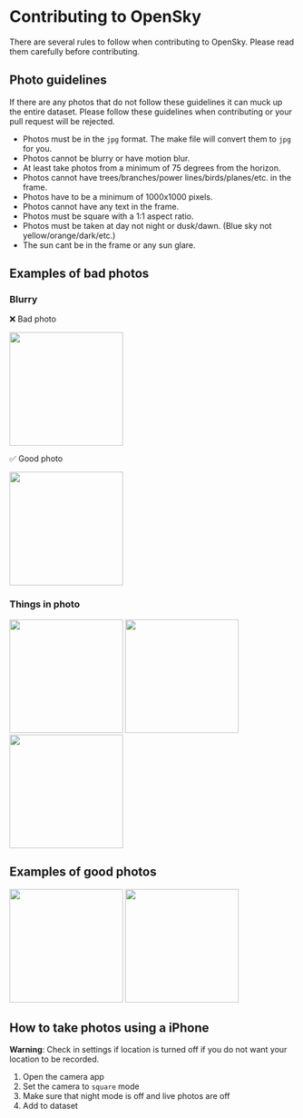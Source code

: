 # Contributing to OpenSky

There are several rules to follow when contributing to OpenSky. Please read them carefully before contributing.

## Photo guidelines

If there are any photos that do not follow these guidelines it can muck up the entire dataset. Please follow these guidelines when contributing or your pull request will be rejected.

- Photos must be in the `jpg` format. The make file will convert them to `jpg` for you.
- Photos cannot be blurry or have motion blur.
- At least take photos from a minimum of 75 degrees from the horizon. 
- Photos cannot have trees/branches/power lines/birds/planes/etc. in the frame.
- Photos have to be a minimum of 1000x1000 pixels.
- Photos cannot have any text in the frame.
- Photos must be square with a 1:1 aspect ratio.
- Photos must be taken at day not night or dusk/dawn. (Blue sky not yellow/orange/dark/etc.)
- The sun cant be in the frame or any sun glare.
## Examples of bad photos

### Blurry

❌ Bad photo

<img src="https://github.com/lewisevans2007/opensky/blob/master/examples/blurry.jpg?raw=true " width="200" />

✅ Good photo

<img src="https://github.com/lewisevans2007/opensky/blob/master/examples/ok_1.jpg?raw=true " width="200" />

### Things in photo

<img src="https://github.com/lewisevans2007/opensky/blob/master/examples/powerline.jpg?raw=true" width="200"/>

<img src="https://github.com/lewisevans2007/opensky/blob/master/examples/tree.jpg?raw=true" width="200" />

<img src="https://github.com/lewisevans2007/opensky/blob/master/examples/sun.jpg?raw=true" width="200" />

## Examples of good photos

<img src="https://github.com/lewisevans2007/opensky/blob/master/examples/ok_2.jpg?raw=true" width="200" />

<img src="https://github.com/lewisevans2007/opensky/blob/master/examples/ok_3.jpg?raw=true" width="200" />

## How to take photos using a iPhone

**Warning**: Check in settings if location is turned off if you do not want your location to be recorded.

1. Open the camera app
2. Set the camera to `square` mode
3. Make sure that night mode is off and live photos are off
4. Add to dataset
